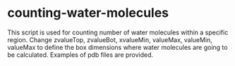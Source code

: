 # counting-water-molecules
This script is used for counting number of water molecules within a specific region. Change zvalueTop, zvalueBot, xvalueMin, valueMax, valueMin, valueMax to define the box dimensions where water molecules are going to be calculated.
Examples of pdb files are provided.